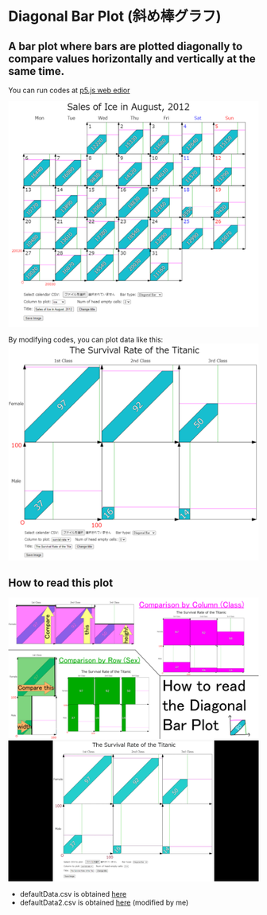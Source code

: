 # Diagonal Bar Plot (斜め棒グラフ)
## A bar plot where bars are plotted diagonally to compare values horizontally and vertically at the same time.
You can run codes at [p5.js web edior](https://editor.p5js.org/5246ra/sketches/MVviwFqSO)

![screenshot of a diagonal bar plot](images/defaultData_screenshot.png)

By modifying codes, you can plot data like this:
![screenshot of a diagonal bar plot 2](images/defaultData2_screenshot.png)

## How to read this plot
![image of how to read](images/how_to_read.png)
![gif of flipping plot](images/defaultData2_flip.gif)


- defaultData.csv is obtained [here](https://github.com/ytakefuji/ensemble-machine-learning/blob/master/ice.csv)
- defaultData2.csv is obtained [here](https://www.kaggle.com/code/ukveteran/pivot-tables-titanic-dataset-jma/notebook) (modified by me)